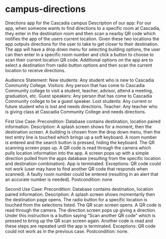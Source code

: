 campus-directions
=================

Directions app for the Cascadia campus
  Description of our app:
    For our app, when someone wants to find directions to a specific room at Cascadia, they enter in the destination room and then scan a nearby QR code which notifies the app of the users current location.  Given these two locations the app outputs directions for the user to take to get closer to their destination.  The app will have a drop down menu for selecting building options, the user can then enter in a specific room number and click a button to choose to scan their current location QR code.  Additional options on the app are to select a destination from radio button options and then scan the current location to receive directions.
  
  Audience Statement:
    New students:  Any student who is new to Cascadia Community College. 
    Visitors: Any person that has come to Cascadia Community college to visit a student, teacher, advisor, attend a     meeting, graduation, etc.
    Guest speakers: Any person that has come to Cascadia Community college to be a guest speaker.
    Lost students: Any current or future student who is lost and needs directions.
    Teacher: Any teacher who is giving class at Cascadia Community College and needs directions. 


First Use Case:
Precondition: Database contains destination, location paired information.
Description: A splash screen shows for a moment, then the destination screen. A building is chosen from the drop down menu, then the text entry line is touched which brings up a soft keyboard. A room number is entered and the search button is pressed, hiding the keyboard. The QR scanning screen pops up.
A QR code is read through the camera which pulls location information into the app.  A screen pops up with a simple direction pulled from the apps database (resulting from the specific location and destination combination). App is terminated.
Exceptions: QR code could not work (user may have to find another QR code that responds when scanned).  A faulty room number could be entered (resulting in an alert that an accurate number is needed).
Postcondition: none


Second Use Case:
Precondition: Database contains destination, location paired information.
Description: A splash screen shows momentarily then the destination page opens.
The radio button for a specific location is touched from the selections listed. The QR scan screen opens. A QR code is read through the camera. The direction screen pops up giving a direction.  Under this instruction is a button saying “Scan another QR code” which is pressed to bring up the QR scan screen again. Another code is read and these steps are repeated until the app is terminated.
Exceptions: QR code could not work as in the previous case.
Postcondition: none.
